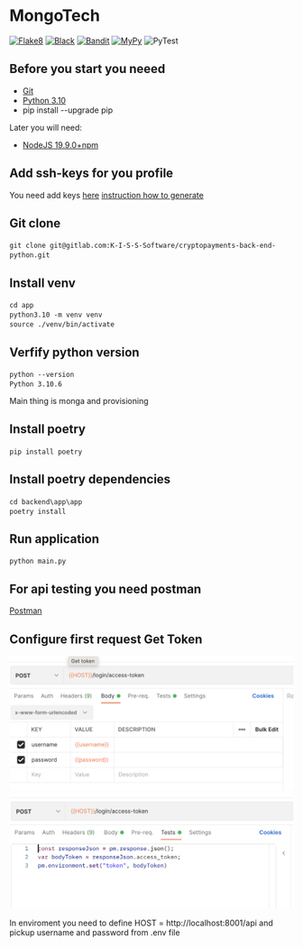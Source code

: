 # MongoTech
[![Flake8](https://github.com/K-I-S-S-Software/cryptopayments-back-end-python/actions/workflows/flake8.yml/badge.svg)](https://github.com/K-I-S-S-Software/cryptopayments-back-end-python/actions/workflows/flake8.yml)
[![Black](https://github.com/K-I-S-S-Software/cryptopayments-back-end-python/actions/workflows/black.yml/badge.svg)](https://github.com/K-I-S-S-Software/cryptopayments-back-end-python/actions/workflows/black.yml)
[![Bandit](https://github.com/K-I-S-S-Software/cryptopayments-back-end-python/actions/workflows/bandit.yml/badge.svg)](https://github.com/K-I-S-S-Software/cryptopayments-back-end-python/actions/workflows/bandit.yml)
[![MyPy](https://github.com/mongotech/app/actions/workflows/mypy.yml/badge.svg)](https://github.com/mongotech/app/actions/workflows/mypy.yml)
![PyTest](https://img.shields.io/endpoint?url=https://gist.githubusercontent.com/dagolub/730cda43e9bff219b52954a6390b1c24/raw/mongotech.json)


## Before you start you neeed

* [Git](https://git-scm.com/book/en/v2/Getting-Started-Installing-Git)
* [Python 3.10](https://www.python.org/downloads/release/python-3913/)
* pip install --upgrade pip

Later you will need:
* [NodeJS 19.9.0+npm](https://nodejs.org/en/)

## Add ssh-keys for you profile
You need add keys [here](https://gitlab.com/-/profile/keys) [instruction how to generate](https://coderlessons.com/tutorials/devops/vyuchit-gitlab/gitlab-nastroika-kliucha-ssh)

## Git clone 
`git clone git@gitlab.com:K-I-S-S-Software/cryptopayments-back-end-python.git`

## Install venv
`cd app` <br />
`python3.10 -m venv venv` <br />
`source ./venv/bin/activate`

## Verfify python version

`python --version` <br />
`Python 3.10.6`

Main thing is monga and provisioning

## Install poetry
`pip install poetry`

## Install poetry dependencies
`cd backend\app\app` <br />
`poetry install`

## Run application
`python main.py`

## For api testing you need postman

[Postman](https://www.postman.com/downloads/)

## Configure first request Get Token

![get token request](https://github.com/MongoTech/app/raw/main/docs/Screenshot_2022-06-13_at_09.58.56.png)
![add tests to save token](https://github.com/MongoTech/app/raw/main/docs/Screenshot_2022-06-13_at_09.59.11.png)

In enviroment you need to define HOST = http://localhost:8001/api and pickup username and password from .env file

